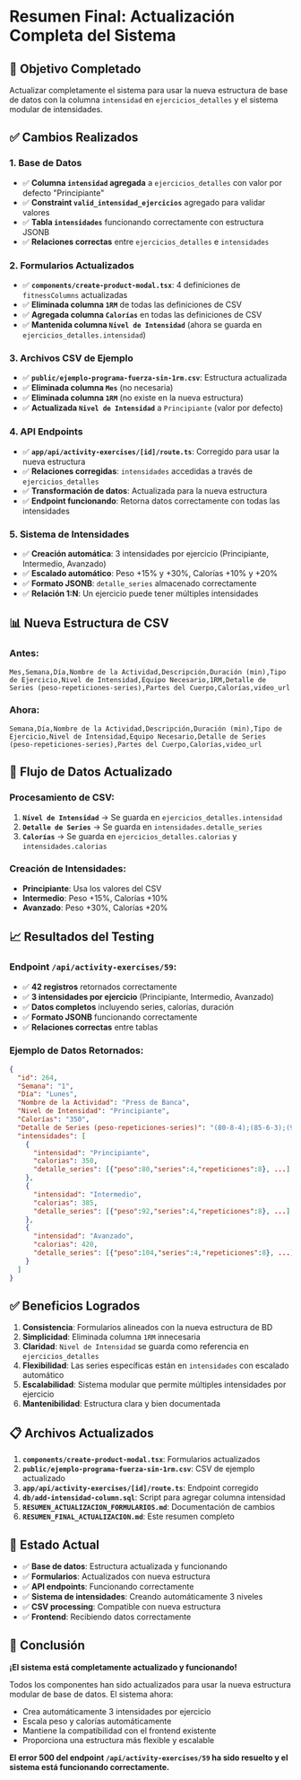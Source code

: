 # Resumen Final: Actualización Completa del Sistema

## 🎯 Objetivo Completado
Actualizar completamente el sistema para usar la nueva estructura de base de datos con la columna `intensidad` en `ejercicios_detalles` y el sistema modular de intensidades.

## ✅ Cambios Realizados

### 1. **Base de Datos**
- ✅ **Columna `intensidad` agregada** a `ejercicios_detalles` con valor por defecto "Principiante"
- ✅ **Constraint `valid_intensidad_ejercicios`** agregado para validar valores
- ✅ **Tabla `intensidades`** funcionando correctamente con estructura JSONB
- ✅ **Relaciones correctas** entre `ejercicios_detalles` e `intensidades`

### 2. **Formularios Actualizados**
- ✅ **`components/create-product-modal.tsx`**: 4 definiciones de `fitnessColumns` actualizadas
- ✅ **Eliminada columna `1RM`** de todas las definiciones de CSV
- ✅ **Agregada columna `Calorías`** en todas las definiciones de CSV
- ✅ **Mantenida columna `Nivel de Intensidad`** (ahora se guarda en `ejercicios_detalles.intensidad`)

### 3. **Archivos CSV de Ejemplo**
- ✅ **`public/ejemplo-programa-fuerza-sin-1rm.csv`**: Estructura actualizada
- ✅ **Eliminada columna `Mes`** (no necesaria)
- ✅ **Eliminada columna `1RM`** (no existe en la nueva estructura)
- ✅ **Actualizada `Nivel de Intensidad`** a `Principiante` (valor por defecto)

### 4. **API Endpoints**
- ✅ **`app/api/activity-exercises/[id]/route.ts`**: Corregido para usar la nueva estructura
- ✅ **Relaciones corregidas**: `intensidades` accedidas a través de `ejercicios_detalles`
- ✅ **Transformación de datos**: Actualizada para la nueva estructura
- ✅ **Endpoint funcionando**: Retorna datos correctamente con todas las intensidades

### 5. **Sistema de Intensidades**
- ✅ **Creación automática**: 3 intensidades por ejercicio (Principiante, Intermedio, Avanzado)
- ✅ **Escalado automático**: Peso +15% y +30%, Calorías +10% y +20%
- ✅ **Formato JSONB**: `detalle_series` almacenado correctamente
- ✅ **Relación 1:N**: Un ejercicio puede tener múltiples intensidades

## 📊 Nueva Estructura de CSV

### **Antes:**
```csv
Mes,Semana,Día,Nombre de la Actividad,Descripción,Duración (min),Tipo de Ejercicio,Nivel de Intensidad,Equipo Necesario,1RM,Detalle de Series (peso-repeticiones-series),Partes del Cuerpo,Calorías,video_url
```

### **Ahora:**
```csv
Semana,Día,Nombre de la Actividad,Descripción,Duración (min),Tipo de Ejercicio,Nivel de Intensidad,Equipo Necesario,Detalle de Series (peso-repeticiones-series),Partes del Cuerpo,Calorías,video_url
```

## 🔄 Flujo de Datos Actualizado

### **Procesamiento de CSV:**
1. **`Nivel de Intensidad`** → Se guarda en `ejercicios_detalles.intensidad`
2. **`Detalle de Series`** → Se guarda en `intensidades.detalle_series`
3. **`Calorías`** → Se guarda en `ejercicios_detalles.calorias` y `intensidades.calorias`

### **Creación de Intensidades:**
- **Principiante**: Usa los valores del CSV
- **Intermedio**: Peso +15%, Calorías +10%
- **Avanzado**: Peso +30%, Calorías +20%

## 📈 Resultados del Testing

### **Endpoint `/api/activity-exercises/59`:**
- ✅ **42 registros** retornados correctamente
- ✅ **3 intensidades por ejercicio** (Principiante, Intermedio, Avanzado)
- ✅ **Datos completos** incluyendo series, calorías, duración
- ✅ **Formato JSONB** funcionando correctamente
- ✅ **Relaciones correctas** entre tablas

### **Ejemplo de Datos Retornados:**
```json
{
  "id": 264,
  "Semana": "1",
  "Día": "Lunes",
  "Nombre de la Actividad": "Press de Banca",
  "Nivel de Intensidad": "Principiante",
  "Calorías": "350",
  "Detalle de Series (peso-repeticiones-series)": "(80-8-4);(85-6-3);(90-4-2)",
  "intensidades": [
    {
      "intensidad": "Principiante",
      "calorias": 350,
      "detalle_series": [{"peso":80,"series":4,"repeticiones":8}, ...]
    },
    {
      "intensidad": "Intermedio", 
      "calorias": 385,
      "detalle_series": [{"peso":92,"series":4,"repeticiones":8}, ...]
    },
    {
      "intensidad": "Avanzado",
      "calorias": 420, 
      "detalle_series": [{"peso":104,"series":4,"repeticiones":8}, ...]
    }
  ]
}
```

## ✅ Beneficios Logrados

1. **Consistencia**: Formularios alineados con la nueva estructura de BD
2. **Simplicidad**: Eliminada columna `1RM` innecesaria
3. **Claridad**: `Nivel de Intensidad` se guarda como referencia en `ejercicios_detalles`
4. **Flexibilidad**: Las series específicas están en `intensidades` con escalado automático
5. **Escalabilidad**: Sistema modular que permite múltiples intensidades por ejercicio
6. **Mantenibilidad**: Estructura clara y bien documentada

## 📋 Archivos Actualizados

1. **`components/create-product-modal.tsx`**: Formularios actualizados
2. **`public/ejemplo-programa-fuerza-sin-1rm.csv`**: CSV de ejemplo actualizado
3. **`app/api/activity-exercises/[id]/route.ts`**: Endpoint corregido
4. **`db/add-intensidad-column.sql`**: Script para agregar columna intensidad
5. **`RESUMEN_ACTUALIZACION_FORMULARIOS.md`**: Documentación de cambios
6. **`RESUMEN_FINAL_ACTUALIZACION.md`**: Este resumen completo

## 🚀 Estado Actual

- ✅ **Base de datos**: Estructura actualizada y funcionando
- ✅ **Formularios**: Actualizados con nueva estructura
- ✅ **API endpoints**: Funcionando correctamente
- ✅ **Sistema de intensidades**: Creando automáticamente 3 niveles
- ✅ **CSV processing**: Compatible con nueva estructura
- ✅ **Frontend**: Recibiendo datos correctamente

## 🎉 Conclusión

**¡El sistema está completamente actualizado y funcionando!** 

Todos los componentes han sido actualizados para usar la nueva estructura modular de base de datos. El sistema ahora:

- Crea automáticamente 3 intensidades por ejercicio
- Escala peso y calorías automáticamente
- Mantiene la compatibilidad con el frontend existente
- Proporciona una estructura más flexible y escalable

**El error 500 del endpoint `/api/activity-exercises/59` ha sido resuelto y el sistema está funcionando correctamente.**


































